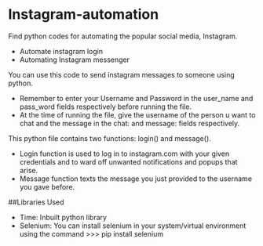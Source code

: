 # Instagram-automation
Find python codes for automating the popular social media, Instagram.

- Automate instagram login
- Automating Instagram messenger

You can use this code to send instagram messages to someone using python.

- Remember to enter your Username and Password in the user_name and pass_word fields respectively before running the file.
- At the time of running the file, give the username of the person u want to chat and the message in the chat: and message: fields respectively.

This python file contains two functions: login() and message().
- Login function is used to log in to instagram.com with your given credentials and to ward off unwanted notifications and popups that arise.
- Message function texts the message you just provided to the username you gave before.

##Libraries Used
- Time: Inbuilt python library
- Selenium: You can install selenium in your system/virtual environment using the command >>> pip install selenium

